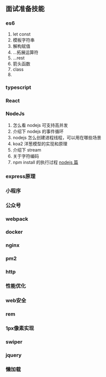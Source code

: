 ## 面试准备技能
### es6
1. let const
2. 模板字符串
3. 解构赋值
4. ...拓展运算符
5. ...rest
6. 箭头函数
7. class
8. 
### typescript
### React
### NodeJs
1. 怎么看 nodejs 可支持高并发
2. 介绍下 nodejs 的事件循环
3. nodejs 怎么创建进程线程，可以用在哪些场景
4. koa2 洋葱模型的实现和原理
5. 介绍下 stream
6. 关于字符编码
7. npm install 的执行过程
[nodejs 篇](https://juejin.im/post/5e53cf886fb9a07c91101642#heading-14)
### express原理
### 小程序
### 公众号
### webpack
### docker
### nginx
### pm2 
### http
### 性能优化
### web安全
### rem
### 1px像素实现
### swiper
### jquery
### 懒加载
